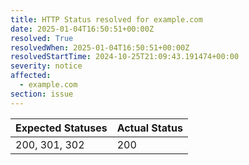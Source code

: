 ```yaml
---
title: HTTP Status resolved for example.com
date: 2025-01-04T16:50:51+00:00Z
resolved: True
resolvedWhen: 2025-01-04T16:50:51+00:00Z
resolvedStartTime: 2024-10-25T21:09:43.191474+00:00
severity: notice
affected:
  - example.com
section: issue
---
```


| Expected Statuses | Actual Status  |
|-------------------|----------------|
| 200, 301, 302 | 200 |
